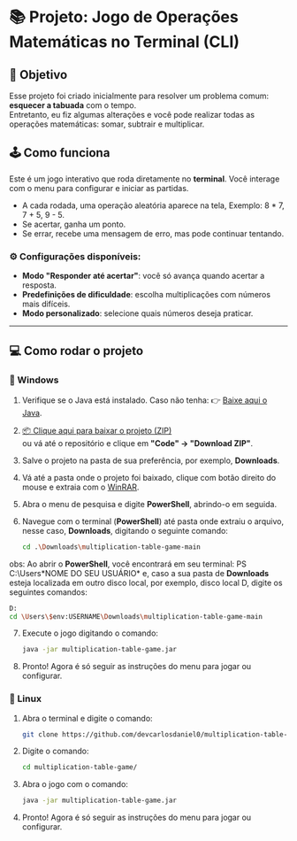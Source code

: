 # 📚 Projeto: Jogo de Operações Matemáticas no Terminal (CLI)

## 🎯 Objetivo

Esse projeto foi criado inicialmente para resolver um problema comum: **esquecer a tabuada** com o tempo.  
Entretanto, eu fiz algumas alterações e você pode realizar todas as operações matemáticas: somar, subtrair e multiplicar.

## 🕹️ Como funciona

Este é um jogo interativo que roda diretamente no **terminal**. Você interage com o menu para configurar e iniciar as partidas.

- A cada rodada, uma operação aleatória aparece na tela, Exemplo: 8 * 7, 7 + 5, 9 - 5.
- Se acertar, ganha um ponto.
- Se errar, recebe uma mensagem de erro, mas pode continuar tentando.

### ⚙️ Configurações disponíveis:

- **Modo "Responder até acertar"**: você só avança quando acertar a resposta.
- **Predefinições de dificuldade**: escolha multiplicações com números mais difíceis.
- **Modo personalizado**: selecione quais números deseja praticar.

---

## 💻 Como rodar o projeto

### 🔵 Windows

1. Verifique se o Java está instalado. Caso não tenha:
   👉 [Baixe aqui o Java](https://www.java.com/pt-BR/download/?locale=pt_BR).

2. [📦 Clique aqui para baixar o projeto (ZIP)](https://github.com/devcarlosdaniel0/multiplication-table-game/archive/refs/heads/main.zip)  
   ou vá até o repositório e clique em **"Code" → "Download ZIP"**.

3. Salve o projeto na pasta de sua preferência, por exemplo, **Downloads**.

4. Vá até a pasta onde o projeto foi baixado, clique com botão direito do mouse e extraia com o [WinRAR](https://www.win-rar.com/predownload.html?&L=9).

5. Abra o menu de pesquisa e digite **PowerShell**, abrindo-o em seguida.
   
6. Navegue com o terminal (**PowerShell**) até pasta onde extraiu o arquivo, nesse caso, **Downloads**, digitando o seguinte comando:
   ```bash
   cd .\Downloads\multiplication-table-game-main
   ```

obs: Ao abrir o **PowerShell**, você encontrará em seu terminal: PS C:\Users\*NOME DO SEU USUÁRIO* e, caso a sua pasta de **Downloads** esteja localizada em outro disco local, por exemplo, disco local D, digite os seguintes comandos: 
   ```bash
   D:
   cd \Users\$env:USERNAME\Downloads\multiplication-table-game-main
   ```

7. Execute o jogo digitando o comando:
   ```bash
   java -jar multiplication-table-game.jar
   ```

8. Pronto! Agora é só seguir as instruções do menu para jogar ou configurar.

### 🐧 Linux

1. Abra o terminal e digite o comando:
   ```bash
   git clone https://github.com/devcarlosdaniel0/multiplication-table-game.git
   ```

2. Digite o comando:
   ```bash
   cd multiplication-table-game/
   ```

3. Abra o jogo com o comando:
   ```bash
   java -jar multiplication-table-game.jar 
   ```

4. Pronto! Agora é só seguir as instruções do menu para jogar ou configurar.
